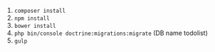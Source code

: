 1. `composer install`
2. `npm install`
3. `bower install`
4. `php bin/console doctrine:migrations:migrate` (DB name todolist)
5. `gulp`